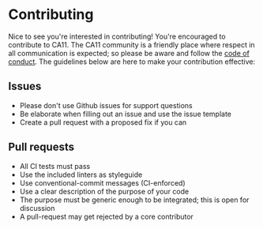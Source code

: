 # Contributing
Nice to see you're interested in contributing! You're encouraged to
contribute to CA11. The CA11 community is a friendly place where
respect in all communication is expected; so please be aware and
follow the [code of conduct](CODE_OF_CONDUCT.md). The guidelines
below are here to make your contribution effective:


## Issues
* Please don't use Github issues for support questions
* Be elaborate when filling out an issue and use the issue template
* Create a pull request with a proposed fix if you can


## Pull requests
* All CI tests must pass
* Use the included linters as styleguide
* Use conventional-commit messages (CI-enforced)
* Use a clear description of the purpose of your code
* The purpose must be generic enough to be integrated; this is open for discussion
* A pull-request may get rejected by a core contributor

